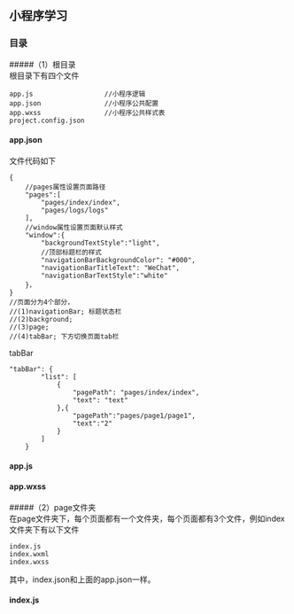 ## 小程序学习  
### 目录 
#####（1）根目录  
根目录下有四个文件  

	app.js					//小程序逻辑
	app.json				//小程序公共配置
	app.wxss				//小程序公共样式表
	project.config.json

#### app.json  
文件代码如下

	{
		//pages属性设置页面路径
		"pages":[						
    		"pages/index/index",
    		"pages/logs/logs"
		],
		//window属性设置页面默认样式
		"window":{
    		"backgroundTextStyle":"light",
			//顶部标题栏的样式
    		"navigationBarBackgroundColor": "#000",
    		"navigationBarTitleText": "WeChat",
			"navigationBarTextStyle":"white"
		}，	
	} 
	//页面分为4个部分，
	//(1)navigationBar; 标题状态栏
	//(2)background;
	//(3)page;
	//(4)tabBar; 下方切换页面tab栏  
tabBar
		
	"tabBar": {
	    	"list": [
				{
					"pagePath": "pages/index/index",
					"text": "text"
				},{
					"pagePath":"pages/page1/page1",
					"text":"2"
				}
			]
		}
	


#### app.js  

#### app.wxss  


#####（2）page文件夹  
在page文件夹下，每个页面都有一个文件夹，每个页面都有3个文件，例如index文件夹下有以下文件  
	
	index.js  
	index.wxml
	index.wxss  

其中，index.json和上面的app.json一样。  
#### index.js  
	
	

